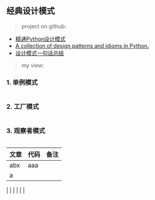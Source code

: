 ## 经典设计模式
> project on github:
- [精通Python设计模式](https://github.com/cundi/Mastering.Python.Design.Patterns)
- [A collection of design patterns and idioms in Python.](https://github.com/faif/python-patterns)
- [设计模式一句话总结](https://zhuanlan.zhihu.com/p/28737945)



> my view:
### 1. 单例模式
```cpp

```
### 2. 工厂模式
```cpp

```
### 3. 观察者模式
```cpp
```
| 文章 | 代码|备注|
---|---|---
abx|aaa
a|
|
|
|
|
|
|
